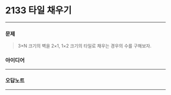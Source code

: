 # 2133 타일 채우기
------------
### 문제

>3×N 크기의 벽을 2×1, 1×2 크기의 타일로 채우는 경우의 수를 구해보자.

### 아이디어 
----------

### 오답노트
----------